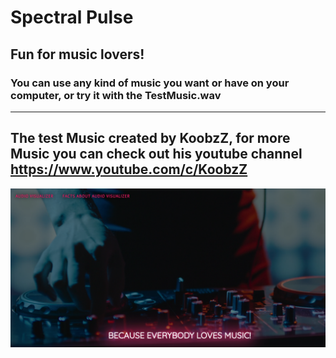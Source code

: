 # Spectral Pulse

## Fun for music lovers!
### You can use any kind of music you want or have on your computer, or try it with the TestMusic.wav

---

## The test Music created by KoobzZ, for more Music you can check out his youtube channel https://www.youtube.com/c/KoobzZ 
![](home_page.PNG)
